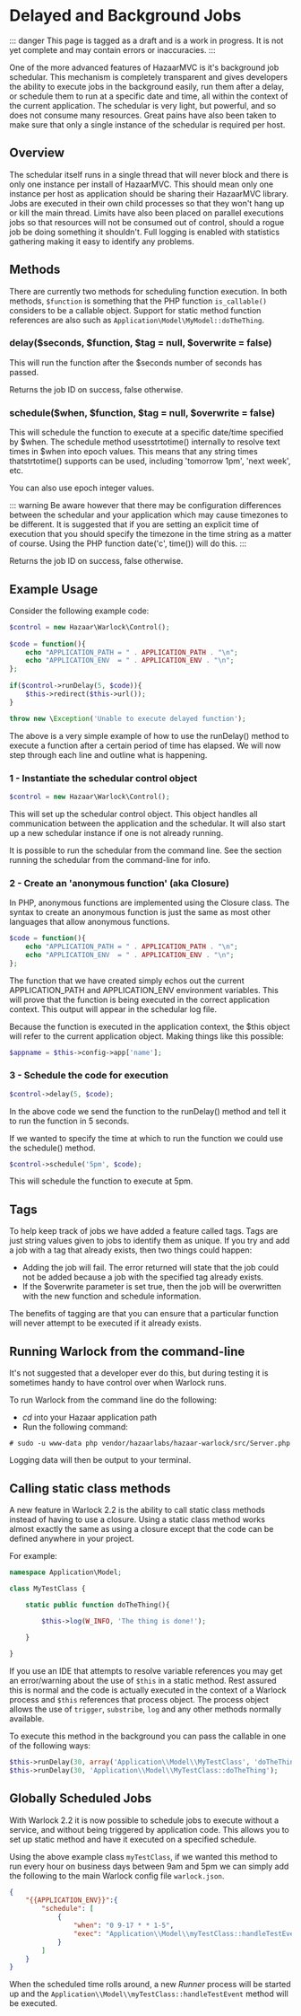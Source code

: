 # Delayed and Background Jobs

::: danger
This page is tagged as a draft and is a work in progress.  It is not yet complete and may contain errors or inaccuracies.
:::

One of the more advanced features of HazaarMVC is it's background job schedular. This mechanism is completely transparent and gives developers the ability to execute jobs in the background easily, run them after a delay, or schedule them to run at a specific date and time, all within the context of the current application. The schedular is very light, but powerful, and so does not consume many resources. Great pains have also been taken to make sure that only a single instance of the schedular is required per host.

## Overview

The schedular itself runs in a single thread that will never block and there is only one instance per install of HazaarMVC. This should mean only one instance per host as application should be sharing their HazaarMVC library. Jobs are executed in their own child processes so that they won't hang up or kill the main thread. Limits have also been placed on parallel executions jobs so that resources will not be consumed out of control, should a rogue job be doing something it shouldn't. Full logging is enabled with statistics gathering making it easy to identify any problems.

## Methods

There are currently two methods for scheduling function execution.  In both methods, `$function` is something that the PHP function `is_callable()` considers to be a callable object.  Support for static method function references are also such as `Application\Model\MyModel::doTheThing`.

### delay($seconds, $function, $tag = null, $overwrite = false)

This will run the function after the $seconds number of seconds has passed.

Returns the job ID on success, false otherwise.

### schedule($when, $function, $tag = null, $overwrite = false)

This will schedule the function to execute at a specific date/time specified by $when. The schedule method usesstrtotime() internally to resolve text times in $when into epoch values. This means that any string times thatstrtotime() supports can be used, including 'tomorrow 1pm', 'next week', etc.

You can also use epoch integer values.

::: warning 
Be aware however that there may be configuration differences between the schedular and your application which may cause timezones to be different. It is suggested that if you are setting an explicit time of execution that you should specify the timezone in the time string as a matter of course. Using the PHP function date('c', time()) will do this.
:::

Returns the job ID on success, false otherwise.

## Example Usage

Consider the following example code:

```php
$control = new Hazaar\Warlock\Control();
    
$code = function(){
    echo "APPLICATION_PATH = " . APPLICATION_PATH . "\n";        
    echo "APPLICATION_ENV  = " . APPLICATION_ENV . "\n";
};
    
if($control->runDelay(5, $code)){
    $this->redirect($this->url());
}

throw new \Exception('Unable to execute delayed function');
```

The above is a very simple example of how to use the runDelay() method to execute a function after a certain period of time has elapsed. We will now step through each line and outline what is happening.

### 1 - Instantiate the schedular control object

```php
$control = new Hazaar\Warlock\Control();
```

This will set up the schedular control object. This object handles all communication between the application and the schedular. It will also start up a new schedular instance if one is not already running.

It is possible to run the schedular from the command line. See the section running the schedular from the command-line for info.

### 2 - Create an 'anonymous function' (aka Closure)

In PHP, anonymous functions are implemented using the Closure class. The syntax to create an anonymous function is just the same as most other languages that allow anonymous functions.

```php
$code = function(){
    echo "APPLICATION_PATH = " . APPLICATION_PATH . "\n";
    echo "APPLICATION_ENV  = " . APPLICATION_ENV . "\n";
};
```

The function that we have created simply echos out the current APPLICATION_PATH and APPLICATION_ENV environment variables. This will prove that the function is being executed in the correct application context. This output will appear in the schedular log file.

Because the function is executed in the application context, the $this object will refer to the current application object. Making things like this possible:

```php
$appname = $this->config->app['name'];
```

### 3 - Schedule the code for execution

```php
$control->delay(5, $code);
```

In the above code we send the function to the runDelay() method and tell it to run the function in 5 seconds.

If we wanted to specify the time at which to run the function we could use the schedule() method.

```php
$control->schedule('5pm', $code);
```

This will schedule the function to execute at 5pm.

## Tags

To help keep track of jobs we have added a feature called tags. Tags are just string values given to jobs to identify them as unique. If you try and add a job with a tag that already exists, then two things could happen:

* Adding the job will fail. The error returned will state that the job could not be added because a job with the specified tag already exists.
* If the $overwrite parameter is set true, then the job will be overwritten with the new function and schedule information.

The benefits of tagging are that you can ensure that a particular function will never attempt to be executed if it already exists.

## Running Warlock from the command-line

It's not suggested that a developer ever do this, but during testing it is sometimes handy to have control over when Warlock runs.

To run Warlock from the command line do the following:

* *cd* into your Hazaar application path
* Run the following command:
```shell
# sudo -u www-data php vendor/hazaarlabs/hazaar-warlock/src/Server.php
```
Logging data will then be output to your terminal.

## Calling static class methods

A new feature in Warlock 2.2 is the ability to call static class methods instead of having to use a closure.  Using a static class
method works almost exactly the same as using a closure except that the code can be defined anywhere in your project.

For example:

```php
namespace Application\Model;

class MyTestClass {

    static public function doTheThing(){
    
        $this->log(W_INFO, 'The thing is done!');

    }

}
```

If you use an IDE that attempts to resolve variable references you may get an error/warning about the use of `$this` in a static method.  Rest assured
this is normal and the code is actually executed in the context of a Warlock process and `$this` references that process object.  The process object
allows the use of `trigger`, `substribe`, `log` and any other methods normally available.

To execute this method in the background you can pass the callable in one of the following ways:

```php
$this->runDelay(30, array('Application\\Model\\MyTestClass', 'doTheThing'));
$this->runDelay(30, 'Application\\Model\\MyTestClass::doTheThing');
```

## Globally Scheduled Jobs

With Warlock 2.2 it is now possible to schedule jobs to execute without a service, and without being triggered by application code.  This allows
you to set up static method and have it executed on a specified schedule.

Using the above example class `myTestClass`, if we wanted this method to run every hour on business days between 9am and 5pm we can simply
add the following to the main Warlock config file `warlock.json`.

```json
{
    "{{APPLICATION_ENV}}":{
        "schedule": [
            {
                "when": "0 9-17 * * 1-5",
                "exec": "Application\\Model\\myTestClass::handleTestEvent"
            }
        ]
    }
}
```

When the scheduled time rolls around, a new *Runner* process will be started up and the `Application\\Model\\myTestClass::handleTestEvent` method
will be executed.  
